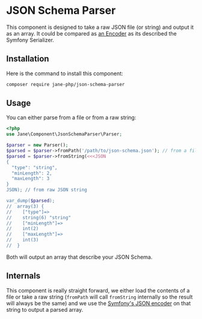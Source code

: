 # JSON Schema Parser

This component is designed to take a raw JSON file (or string) and output it as an array.
It could be compared as [an Encoder](https://symfony.com/doc/current/components/serializer.html#encoders ':target=_blank') 
as its described the Symfony Serializer.

## Installation

Here is the command to install this component:

```bash
composer require jane-php/json-schema-parser
```

## Usage

You can either parse from a file or from a raw string:

```php
<?php
use Jane\Component\JsonSchemaParser\Parser;

$parser = new Parser();
$parsed = $parser->fromPath('/path/to/json-schema.json'); // from a file
$parsed = $parser->fromString(<<<JSON
{
  "type": "string",
  "minLength": 2,
  "maxLength": 3
}
JSON); // from raw JSON string

var_dump($parsed);
//  array(3) {
//    ["type"]=>
//    string(6) "string"
//    ["minLength"]=>
//    int(2)
//    ["maxLength"]=>
//    int(3)
//  }
```

Both will output an array that describe your JSON Schema.

## Internals

This component is really straight forward, we either load the contents of a file or take a raw string (`fromPath` will
call `fromString` internally so the result will always be the same) and we use the 
[Symfony's JSON encoder](https://github.com/symfony/symfony/blob/6.3/src/Symfony/Component/Serializer/Encoder/JsonEncoder.php) 
on that string to output a parsed array.
